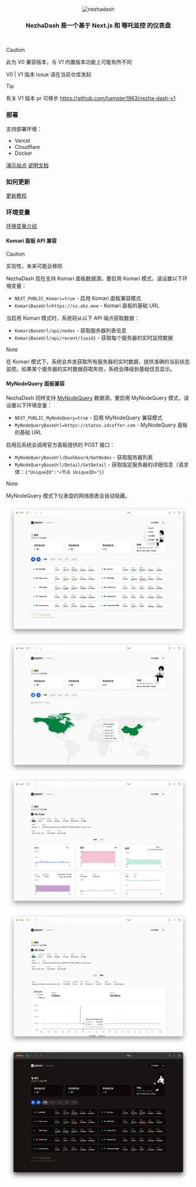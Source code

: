 <div align="center"><img width="600" alt="nezhadash" src="https://github.com/user-attachments/assets/0a5768e1-96f2-4f8a-b77f-01488ed3b237"></div>
<h3 align="center">NezhaDash 是一个基于 Next.js 和 哪吒监控 的仪表盘</h3>
<br>

</div>

> [!CAUTION]
> 此为 V0 兼容版本，与 V1 内置版本功能上可能有所不同
>
> V0 | V1 版本 issue 请在当前仓库发起

> [!TIP]
> 有关 V1 版本 pr 可移步 https://github.com/hamster1963/nezha-dash-v1

### 部署

支持部署环境：

- Vercel
- Cloudflare
- Docker

[演示站点](https://nezha-vercel.vercel.app)
[说明文档](https://nezhadash-docs.vercel.app)

### 如何更新

[更新教程](https://buycoffee.top/blog/tech/nezha-upgrade)

### 环境变量

[环境变量介绍](https://nezhadash-docs.vercel.app/environment)

#### Komari 面板 API 兼容

> [!CAUTION]
> 实验性，未来可能会移除

NezhaDash 现在支持 Komari 面板数据源。要启用 Komari 模式，请设置以下环境变量：

- `NEXT_PUBLIC_Komari=true` - 启用 Komari 面板兼容模式
- `KomariBaseUrl=https://ss.akz.moe` - Komari 面板的基础 URL

当启用 Komari 模式时，系统将从以下 API 端点获取数据：
- `KomariBaseUrl/api/nodes` - 获取服务器列表信息
- `KomariBaseUrl/api/recent/{uuid}` - 获取每个服务器的实时监控数据

> [!NOTE]
> 在 Komari 模式下，系统会并发获取所有服务器的实时数据，提供准确的当前状态监控。如果某个服务器的实时数据获取失败，系统会降级到基础信息显示。

#### MyNodeQuery 面板兼容

NezhaDash 同样支持 [MyNodeQuery](https://status.idcoffer.com/) 数据源。要启用 MyNodeQuery 模式，请设置以下环境变量：

- `NEXT_PUBLIC_MyNodeQuery=true` - 启用 MyNodeQuery 兼容模式
- `MyNodeQueryBaseUrl=https://status.idcoffer.com` - MyNodeQuery 面板的基础 URL

启用后系统会调用官方面板提供的 POST 接口：
- `MyNodeQueryBaseUrl/Dashboard/GetNodes` - 获取服务器列表
- `MyNodeQueryBaseUrl/Detail/GetDetail` - 获取指定服务器的详细信息（请求体：`{"UniqueID":"<节点 UniqueID>"}`）

> [!NOTE]
> MyNodeQuery 模式下仪表盘的网络图表会自动隐藏。

![screen](/.github/v2-1.webp)
![screen](/.github/v2-2.webp)
![screen](/.github/v2-3.webp)
![screen](/.github/v2-4.webp)
![screen](/.github/v2-dark.webp)
